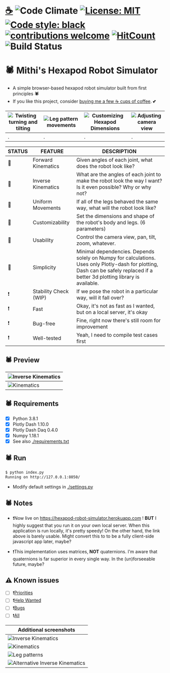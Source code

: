 # [☕](https://ko-fi.com/minimithi) ![Code Climate](https://codeclimate.com/github/mithi/hexapod-robot-simulator/badges/gpa.svg)  [![License: MIT](https://img.shields.io/badge/License-MIT-yellow.svg)](https://opensource.org/licenses/MIT) [![Code style: black](https://img.shields.io/badge/code%20style-black-000000.svg)](https://github.com/psf/black) [![contributions welcome](https://img.shields.io/badge/contributions-welcome-brightgreen.svg?style=flat)](https://github.com/mithi/hexapod-robot-simulator/issues?q=is%3Aissue+is%3Aopen+label%3A%22help+wanted%22) [![HitCount](https://hits.dwyl.com/mithi/hexapod-robot-simulator.svg)](https://hits.dwyl.com/mithi/hexapod-robot-simulator) ![Build Status](https://travis-ci.com/mithi/hexapod-robot-simulator.svg?branch=master)

# 🕷️ Mithi's Hexapod Robot Simulator

- A simple browser-based hexapod robot simulator built from first principles 🕷️
- If you like this project, consider [buying me a few ☕ cups of coffee](https://ko-fi.com/minimithi). 💕

|![Twisting turning and tilting](https://mithi.github.io/robotics-blog/robot-only-x1.gif)|![Leg pattern movements](https://mithi.github.io/robotics-blog/robot-only-x2.gif)|![Customizing Hexapod Dimensions](https://mithi.github.io/robotics-blog/robot-only-x3.gif)|![Adjusting camera view](https://mithi.github.io/robotics-blog/robot-only-x4.gif)|
|---------|---------|---------|---------|
| . | . | . | . |

| STATUS | FEATURE   | DESCRIPTION  |
|---|-----------|--------------|
| 🎉 | Forward Kinematics | Given angles of each joint, what does the robot look like?|
| 🎉 | Inverse Kinematics | What are the angles of each joint to make the robot look the way I want? Is it even possible? Why or why not? |
| 🎉 | Uniform Movements | If all of the legs behaved the same way, what will the robot look like? |
| 🎉 | Customizability | Set the dimensions and shape of the robot's body and legs. (6 parameters) |
| 🎉 | Usability | Control the camera view, pan, tilt, zoom, whatever. |
| 🎉 | Simplicity | Minimal dependencies. Depends solely on Numpy for calculations. Uses only Plotly-dash for plotting, Dash can be safely replaced if a better 3d plotting library is available. |
| ❗ | Stability Check (WIP) | If we pose the robot in a particular way, will it fall over? |
| ❗ | Fast | Okay, it's not as fast as I wanted, but on a local server, it's okay |
| ❗ | Bug-free | Fine, right now there's still room for improvement |
| ❗ | Well-tested | Yeah, I need to compile test cases first |

## 🕷️ Preview

| ![Inverse Kinematics](https://mithi.github.io/robotics-blog/UI-1.gif) |
|----|
| ![Kinematics](https://mithi.github.io/robotics-blog/UI-2.gif) |

## 🕷️ Requirements

- [x] Python 3.8.1
- [x] Plotly Dash 1.10.0
- [x] Plotly Dash Daq 0.4.0
- [x] Numpy 1.18.1
- [x] See also [./requirements.txt](./requirements.txt)

## 🕷️ Run

```bash
$ python index.py
Running on http://127.0.0.1:8050/
```

- Modify default settings in [./settings.py](./settings.py)

## 🕷️ Notes

- ❗Now live on https://hexapod-robot-simulator.herokuapp.com ! **BUT** I highly suggest that you run it on your own local server. When this application is run locally, it's pretty speedy! On the other hand, the link above is barely usable. Might convert this to to be a fully client-side javascript app later, maybe?

- ❗This implementation uses matrices, **NOT** quaternions. I'm aware that quaternions is far superior in every single way. In the (un)forseeable future, maybe?

## ⚠️ Known issues

- [ ] ❗[Priorities](https://github.com/mithi/hexapod-robot-simulator/issues?q=is%3Aissue+is%3Aopen+label%3APRIORITY)
- [ ] ❗[Help Wanted](https://github.com/mithi/hexapod-robot-simulator/issues?q=is%3Aissue+is%3Aopen+label%3A%22help+wanted%22)
- [ ] ❗[Bugs](https://github.com/mithi/hexapod-robot-simulator/issues?q=is%3Aissue+is%3Aopen+label%3Abug)
- [ ] ❗[All](https://github.com/mithi/hexapod-robot-simulator/issues)

| Additional screenshots |
|----|
| ![Inverse Kinematics](https://mithi.github.io/robotics-blog/screenshot-1.png) |
| ![Kinematics](https://mithi.github.io/robotics-blog/screenshot-2.png) |
| ![Leg patterns](https://mithi.github.io/robotics-blog/screenshot-3.png) |
| ![Alternative Inverse Kinematics](https://mithi.github.io/robotics-blog/screenshot-4.png) |
